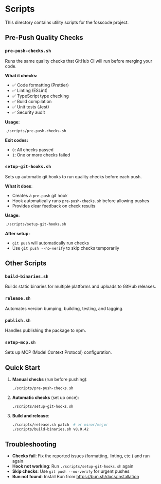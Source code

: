 # Scripts

This directory contains utility scripts for the fosscode project.

## Pre-Push Quality Checks

### `pre-push-checks.sh`

Runs the same quality checks that GitHub CI will run before merging your code.

**What it checks:**

- ✅ Code formatting (Prettier)
- ✅ Linting (ESLint)
- ✅ TypeScript type checking
- ✅ Build compilation
- ✅ Unit tests (Jest)
- ✅ Security audit

**Usage:**

```bash
./scripts/pre-push-checks.sh
```

**Exit codes:**

- `0`: All checks passed
- `1`: One or more checks failed

### `setup-git-hooks.sh`

Sets up automatic git hooks to run quality checks before each push.

**What it does:**

- Creates a `pre-push` git hook
- Hook automatically runs `pre-push-checks.sh` before allowing pushes
- Provides clear feedback on check results

**Usage:**

```bash
./scripts/setup-git-hooks.sh
```

**After setup:**

- `git push` will automatically run checks
- Use `git push --no-verify` to skip checks temporarily

## Other Scripts

### `build-binaries.sh`

Builds static binaries for multiple platforms and uploads to GitHub releases.

### `release.sh`

Automates version bumping, building, testing, and tagging.

### `publish.sh`

Handles publishing the package to npm.

### `setup-mcp.sh`

Sets up MCP (Model Context Protocol) configuration.

## Quick Start

1. **Manual checks** (run before pushing):

   ```bash
   ./scripts/pre-push-checks.sh
   ```

2. **Automatic checks** (set up once):

   ```bash
   ./scripts/setup-git-hooks.sh
   ```

3. **Build and release**:
   ```bash
   ./scripts/release.sh patch  # or minor/major
   ./scripts/build-binaries.sh v0.0.42
   ```

## Troubleshooting

- **Checks fail**: Fix the reported issues (formatting, linting, etc.) and run again
- **Hook not working**: Run `./scripts/setup-git-hooks.sh` again
- **Skip checks**: Use `git push --no-verify` for urgent pushes
- **Bun not found**: Install Bun from https://bun.sh/docs/installation
